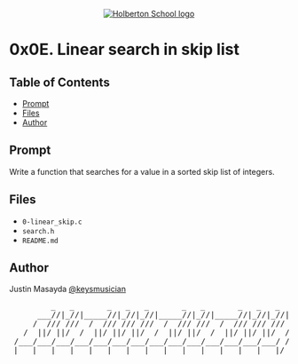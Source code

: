 <p align="center">
  <a href=#>
    <img src="https://intranet.hbtn.io/assets/holberton-logo-full-black-157ccfa3d2134776c1e3f78c0fe682968e8848b64fcacc6187976044f75f35a8.png" alt="Holberton School logo">
  </a>
</p>

# 0x0E. Linear search in skip list

## Table of Contents
* [Prompt](#prompt)
* [Files](#files)
* [Author](#author)

## Prompt
Write a function that searches for a value in a sorted skip list of integers.

## Files
* `0-linear_skip.c`
* `search.h`
* `README.md`

## Author
Justin Masayda [@keysmusician](https://github.com/keysmusician)
<pre align="center">
       _   _       _   _   _       _   _       _   _   _
      ___//|_//|_____//|_//|_//|_____//|_//|_____//|_//|_//|___
     /  /// ///  /  /// /// ///  /  /// ///  /  /// /// ///  / |
   /  ||/ ||/  /  ||/ ||/ ||/  /  ||/ ||/  /  ||/ ||/ ||/  / /
 /___/___/___/___/___/___/___/___/___/___/___/___/___/___/ /
|___|___|___|___|___|___|___|___|___|___|___|___|___|___|/
</pre>
<p><span style="font-family: 'Lucida Console'; line-height: 14px; font-size: 14px; display: inline-block;">&nbsp;</span></p>
